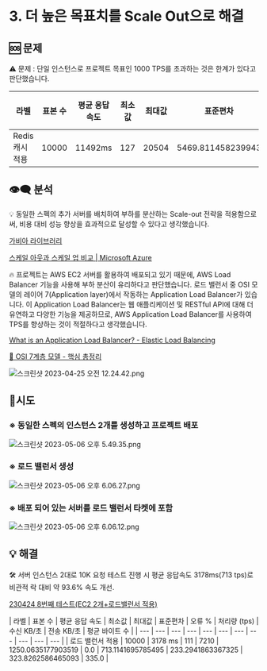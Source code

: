 # 3. 더 높은 목표치를 Scale Out으로 해결

## 🆘 문제

<aside>
⚠️ 문제 : 단일 인스턴스로 프로젝트 목표인 1000 TPS를 초과하는 것은 한계가 있다고 판단했습니다.

</aside>

| 라벨 | 표본 수 | 평균 응답 속도 | 최소값 | 최대값 | 표준편차 | 오류 % | 처리량(tps) | 수신 KB/초 | 전송 KB/초 | 평균 바이트 수 |
| --- | --- | --- | --- | --- | --- | --- | --- | --- | --- | --- |
| Redis 캐시 적용 | 10000 | 11492ms | 127 | 20504 | 5469.811458239943 | 0.0 | 333.8452293516726 | 117.02644575849637 | 135.95064515590573 | 358.954 |

## 👁‍🗨 분석

<aside>
💡 동일한 스펙의 추가 서버를 배치하여 부하를 분산하는 Scale-out 전략을 적용함으로써, 비용 대비 성능 향상을 효과적으로 달성할 수 있다고 생각했습니다.

</aside>

[가비아 라이브러리](https://library.gabia.com/contents/infrahosting/1222/)

[스케일 아웃과 스케일 업 비교 | Microsoft Azure](https://azure.microsoft.com/ko-kr/resources/cloud-computing-dictionary/scaling-out-vs-scaling-up/#overview)

<aside>
🔥 프로젝트는 AWS EC2 서버를 활용하여 배포되고 있기 때문에, AWS Load Balancer 기능을 사용해 부하 분산이 유리하다고 판단했습니다. 로드 밸런서 중 OSI 모델의 레이어 7(Application layer)에서 작동하는 Application Load Balancer가 있습니다. 이 Application Load Balancer는 웹 애플리케이션 및 RESTful API에 대해 더 유연하고 다양한 기능을 제공하므로, AWS Application Load Balancer를 사용하여 TPS를 향상하는 것이 적절하다고 생각했습니다.

</aside>

[What is an Application Load Balancer? - Elastic Load Balancing](https://docs.aws.amazon.com/elasticloadbalancing/latest/application/introduction.html)

[🗼 OSI 7계층 모델 - 핵심 총정리](https://inpa.tistory.com/entry/WEB-🌐-OSI-7계층-정리)

![스크린샷 2023-04-25 오전 12.24.42.png](3%20%E1%84%83%E1%85%A5%20%E1%84%82%E1%85%A9%E1%87%81%E1%84%8B%E1%85%B3%E1%86%AB%20%E1%84%86%E1%85%A9%E1%86%A8%E1%84%91%E1%85%AD%E1%84%8E%E1%85%B5%E1%84%85%E1%85%B3%E1%86%AF%20Scale%20Out%E1%84%8B%E1%85%B3%E1%84%85%E1%85%A9%20%E1%84%92%E1%85%A2%E1%84%80%E1%85%A7%E1%86%AF%20bec5d753bb48430eac90d9cd92ea8e6a/%25E1%2584%2589%25E1%2585%25B3%25E1%2584%258F%25E1%2585%25B3%25E1%2584%2585%25E1%2585%25B5%25E1%2586%25AB%25E1%2584%2589%25E1%2585%25A3%25E1%2586%25BA_2023-04-25_%25E1%2584%258B%25E1%2585%25A9%25E1%2584%258C%25E1%2585%25A5%25E1%2586%25AB_12.24.42.png)

## 🌟시도

### ※ 동일한 스펙의 인스턴스 2개를 생성하고 프로젝트 배포

![스크린샷 2023-05-06 오후 5.49.35.png](3%20%E1%84%83%E1%85%A5%20%E1%84%82%E1%85%A9%E1%87%81%E1%84%8B%E1%85%B3%E1%86%AB%20%E1%84%86%E1%85%A9%E1%86%A8%E1%84%91%E1%85%AD%E1%84%8E%E1%85%B5%E1%84%85%E1%85%B3%E1%86%AF%20Scale%20Out%E1%84%8B%E1%85%B3%E1%84%85%E1%85%A9%20%E1%84%92%E1%85%A2%E1%84%80%E1%85%A7%E1%86%AF%20bec5d753bb48430eac90d9cd92ea8e6a/%25E1%2584%2589%25E1%2585%25B3%25E1%2584%258F%25E1%2585%25B3%25E1%2584%2585%25E1%2585%25B5%25E1%2586%25AB%25E1%2584%2589%25E1%2585%25A3%25E1%2586%25BA_2023-05-06_%25E1%2584%258B%25E1%2585%25A9%25E1%2584%2592%25E1%2585%25AE_5.49.35.png)

### ※ 로드 밸런서 생성

![스크린샷 2023-05-06 오후 6.06.27.png](3%20%E1%84%83%E1%85%A5%20%E1%84%82%E1%85%A9%E1%87%81%E1%84%8B%E1%85%B3%E1%86%AB%20%E1%84%86%E1%85%A9%E1%86%A8%E1%84%91%E1%85%AD%E1%84%8E%E1%85%B5%E1%84%85%E1%85%B3%E1%86%AF%20Scale%20Out%E1%84%8B%E1%85%B3%E1%84%85%E1%85%A9%20%E1%84%92%E1%85%A2%E1%84%80%E1%85%A7%E1%86%AF%20bec5d753bb48430eac90d9cd92ea8e6a/%25E1%2584%2589%25E1%2585%25B3%25E1%2584%258F%25E1%2585%25B3%25E1%2584%2585%25E1%2585%25B5%25E1%2586%25AB%25E1%2584%2589%25E1%2585%25A3%25E1%2586%25BA_2023-05-06_%25E1%2584%258B%25E1%2585%25A9%25E1%2584%2592%25E1%2585%25AE_6.06.27.png)

### ※ 배포 되어 있는 서버를 로드 밸런서 타켓에 포함

![스크린샷 2023-05-06 오후 6.06.12.png](3%20%E1%84%83%E1%85%A5%20%E1%84%82%E1%85%A9%E1%87%81%E1%84%8B%E1%85%B3%E1%86%AB%20%E1%84%86%E1%85%A9%E1%86%A8%E1%84%91%E1%85%AD%E1%84%8E%E1%85%B5%E1%84%85%E1%85%B3%E1%86%AF%20Scale%20Out%E1%84%8B%E1%85%B3%E1%84%85%E1%85%A9%20%E1%84%92%E1%85%A2%E1%84%80%E1%85%A7%E1%86%AF%20bec5d753bb48430eac90d9cd92ea8e6a/%25E1%2584%2589%25E1%2585%25B3%25E1%2584%258F%25E1%2585%25B3%25E1%2584%2585%25E1%2585%25B5%25E1%2586%25AB%25E1%2584%2589%25E1%2585%25A3%25E1%2586%25BA_2023-05-06_%25E1%2584%258B%25E1%2585%25A9%25E1%2584%2592%25E1%2585%25AE_6.06.12.png)

## 💡 해결

<aside>
🛠 서버 인스턴스 2대로 10K 요청 테스트 진행 시 평균 응답속도 3178ms(713 tps)로 비관적 락 대비 약 93.6% 속도 개선.

</aside>

[230424  8번째 테스트(EC2 2개+로드밸런서 적용)](https://www.notion.so/230424-8-EC2-2-ec0397e6d75e4ca8971ea3ea45348da8) 

| 라벨 | 표본 수 | 평균 응답 속도 | 최소값 | 최대값 | 표준편차 | 오류 % | 처리량
(tps) | 수신 KB/초 | 전송 KB/초 | 평균 바이트 수 |
| --- | --- | --- | --- | --- | --- | --- | --- | --- | --- | --- |
| 로드 밸런서 적용 | 10000 | 3178
ms | 111 | 7210 | 1250.0635177903519 | 0.0 | 713.1141695785495 | 233.2941863367325 | 323.8262586465093 | 335.0 |